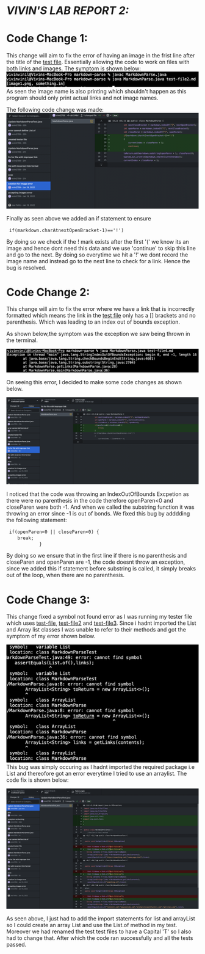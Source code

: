 # _**VIVIN'S LAB REPORT 2:**_

# Code Change 1:
This change will aim to fix the error of having an image in the frist line after the title of the [test file](Test-file2.md). Essentially allowing the code to work on files with both links and images.
The symptom is shown below:
![Symptom1](imageerrorsymptom.png)
As seen the image name is also printing which shouldn't happen as this program should only print actual links and not image names.

The following code change was made: 
![Change 1](imagefix.png)

Finally as seen above we added an if statement to ensure 

```
 if(markdown.charAtnextOpenBracket-1)=='!') 
```
By doing so we check if the ! mark exists after the first '(' we know its an image and hence dont need this data and we use 'continue' to skip this line and go to the next. By doing so everytime we hit a '!' we dont record the image name and instead go to the next line to check for a link. Hence the bug is resolved. 

# Code Change 2:
This change will aim to fix the error where we have a link that is incorrectly formatted which means the link in the [test file](Test-file4.md) only has a [] brackets and no parenthesis. Which was leading to an index out of bounds exception.

As shown below,the symptom was the exception we saw being thrown in the terminal.

![improperlinkerror](improperlinkerror.png)

On seeing this error, I decided to make some code changes as shown below. 

![fix](improperlinkfix.png)

I noticed that the code was throwing an IndexOutOfBounds Excpetion as there were no parenthesis in the code therefore openParen<0 and closeParen were both -1. And when we called the substring function it was throwing an error since -1 is out of bonds. We fixed this bug by adddding the following statement:

```
 if(openParen<0 || closeParen<0) {
    break;
            } 
```
By doing so we ensure that in the first line if there is no parenthesis and closeParen and openParen are -1, the code doesnt throw an exception, since we added this if statement before substring is called, it simply breaks out of the loop, when there are no parenthesis.

# Code Change 3:

This change fixed a symbol not found error as I was running my tester file which uses [test-file](Test-file.md), [test-file2](Test-file2.md) and [test-file3](Test-file3.md). Since i hadnt imported the List and Array list classes I was unable to refer to their methods and got the symptom of my error shown below.

![listnotimpoted](listnotimportederror.png)
This bug was simply occuring as I hadnt imported the required package i.e List and thereofore got an error everytime I tried to use an arraylist. The code fix is shown below: 

![codefix3](testerfix1.png)

As seen above, I just had to add the import statements for list and arrayList so I could create an array List and use the List.of method in my test. Moreover we had renamed the test test files to have a Capital 'T' so I also had to change that. After which the code ran successfully and all the tests passed. 